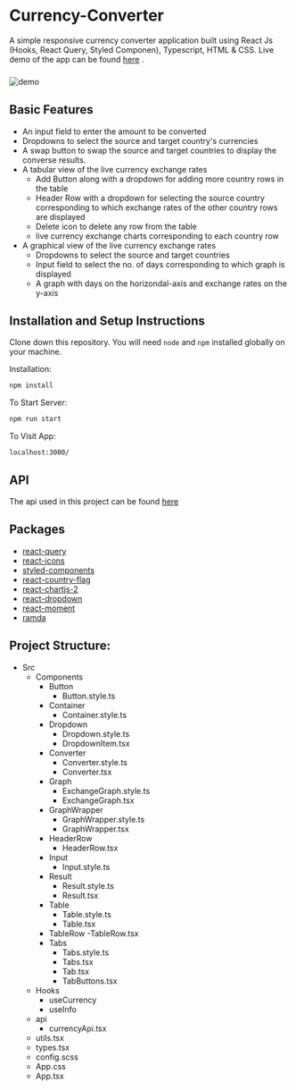 # Currency-Converter

A simple responsive currency converter application  built using React Js (Hooks, React Query, Styled Componen), Typescript, HTML & CSS. Live demo of the app can be found [here](https://areejfatima.github.io/currency-exchange/) .

### 
![demo](https://user-images.githubusercontent.com/62887754/158808563-99e79960-c52b-4695-9d8e-a6b791bdfadc.gif)

## Basic Features
 - An input field to enter the amount to be converted
 - Dropdowns to select the source and target country's currencies
 - A swap button to swap the source and target countries to display the converse results.
 - A tabular view of the live currency exchange rates
   - Add Button along with a dropdown for adding more country rows in the table
   - Header Row with a dropdown for selecting the source country corresponding to which exchange rates of the other country rows are displayed
   - Delete icon to delete any row from the table
   - live currency exchange charts corresponding to each country row
 - A graphical view of the live currency exchange rates
   - Dropdowns to select the source and target countries
   - Input field to select the no. of days corresponding to which graph is displayed
   - A graph with days on the horizondal-axis and exchange rates on the y-axis
## Installation and Setup Instructions

Clone down this repository. You will need `node` and `npm` installed globally on your machine.  

Installation:

```bash
npm install
```

To Start Server:

```bash
npm run start
```

To Visit App:

`localhost:3000/` 


## API 
The api used in this project can be found [here](https://github.com/fawazahmed0/currency-api) 

## Packages
- [react-query](https://www.npmjs.com/package/react-query)
- [react-icons](https://www.npmjs.com/package/react-icons)
- [styled-components](https://www.npmjs.com/package/@types/styled-components)
- [react-country-flag](https://www.npmjs.com/package/react-country-flag)
- [react-chartjs-2](https://www.npmjs.com/package/react-chartjs-2)
- [react-dropdown](https://www.npmjs.com/package/react-dropdown)
- [react-moment](https://www.npmjs.com/package/react-moment)
- [ramda](https://www.npmjs.com/package/ramda)


## Project Structure:
- Src
  - Components
    - Button
      - Button.style.ts
    - Container
      - Container.style.ts
    - Dropdown
      - Dropdown.style.ts
      - DropdownItem.tsx
    - Converter
      - Converter.style.ts
      - Converter.tsx
    - Graph
      - ExchangeGraph.style.ts
      - ExchangeGraph.tsx
    - GraphWrapper
      - GraphWrapper.style.ts
      - GraphWrapper.tsx
    - HeaderRow
      - HeaderRow.tsx
    - Input
      - Input.style.ts
    - Result
      - Result.style.ts
      - Result.tsx
    - Table
      - Table.style.ts
      - Table.tsx
    - TableRow
      -TableRow.tsx
    - Tabs
      - Tabs.style.ts
      - Tabs.tsx
      - Tab.tsx
      - TabButtons.tsx
  - Hooks
    - useCurrency
    - useInfo
  - api
    - currencyApi.tsx
  - utils.tsx
  - types.tsx
  - config.scss
  - App.css
  - App.tsx
